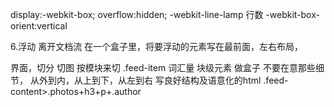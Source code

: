 display:-webkit-box;
overflow:hidden;
-webkit-line-lamp 行数
-webkit-box-orient:vertical

6.浮动
离开文档流
在一个盒子里，将要浮动的元素写在最前面，左右布局，

界面，切分 切图
按模块来切 .feed-item 词汇量
块级元素 做盒子 不要在意那些细节，
从外到内，从上到下，从左到右
写良好结构及语意化的html
.feed-content>.photos+h3+p+.author